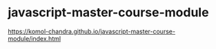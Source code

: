 # javascript-master-course-module

https://komol-chandra.github.io/javascript-master-course-module/index.html
